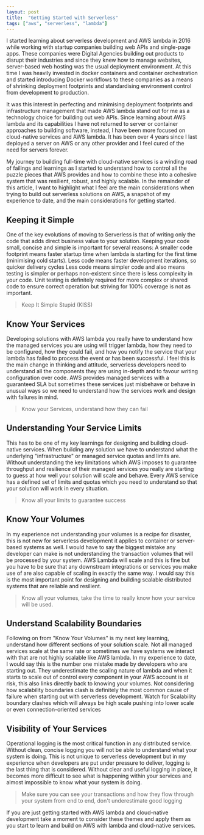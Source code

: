 ```yaml
---
layout: post
title:  "Getting Started with Serverless"
tags: ["aws", "serverless", "lambda"]
---
```

I started learning about serverless development and AWS lambda in 2016 while working with startup companies building web APIs and single-page apps. These companies were Digital Agencies building out products to disrupt their industries and since they knew how to manage websites, server-based web hosting was the usual deployment environment. At this time I was heavily invested in docker containers and container orchestration and started introducing Docker workflows to these companies as a means of shrinking deployment footprints and standardising environment control from development to production.

It was this interest in perfecting and minimising deployment footprints and infrastructure management that made AWS lambda stand out for me as a technology choice for building out web APIs. Since learning about AWS lambda and its capabilities I have not returned to server or container approaches to building software, instead, I have been more focused on cloud-native services and AWS lambda. It has been over 4 years since I last deployed a server on AWS or any other provider and I feel cured of the need for servers forever.

My journey to building full-time with cloud-native services is a winding road of failings and learnings as I started to understand how to control all the puzzle pieces that AWS provides and how to combine these into a cohesive system that was resilient, robust, and highly scalable. In the remainder of this article, I want to highlight what I feel are the main considerations when trying to build out serverless solutions on AWS, a snapshot of my experience to date, and the main considerations for getting started.

## Keeping it Simple
One of the key evolutions of moving to Serverless is that of writing only the code that adds direct business value to your solution. Keeping your code small, concise and simple is important for several reasons:
A smaller code footprint means faster startup time when lambda is starting for the first time (minimising cold starts).
Less code means faster development iterations, so quicker delivery cycles
Less code means simpler code and also means testing is simpler or perhaps non-existent since there is less complexity in your code. Unit testing is definitely required for more complex or shared code to ensure correct operation but striving for 100% coverage is not as important.

>Keep It Simple Stupid (KISS)

## Know Your Services
Developing solutions with AWS lambda you really have to understand how the managed services you are using will trigger lambda, how they need to be configured, how they could fail, and how you notify the service that your lambda has failed to process the event or has been successful. I feel this is the main change in thinking and attitude, serverless developers need to understand all the components they are using in-depth and to favour writing configuration over code. AWS provides managed services with a guaranteed SLA but sometimes these services just misbehave or behave in unusual ways so we need to understand how the services work and design with failures in mind.

>Know your Services, understand how they can fail

## Understanding Your Service Limits
This has to be one of my key learnings for designing and building cloud-native services. When building any solution we have to understand what the underlying "infrastructure" or managed service quotas and limits are. Without understanding the key limitations which AWS imposes to guarantee throughput and resilience of their managed services you really are starting to guess at how well your solution will scale and behave. Every AWS service has a defined set of limits and quotas which you need to understand so that your solution will work in every situation.

>Know all your limits to guarantee success

## Know Your Volumes
In my experience not understanding your volumes is a recipe for disaster, this is not new for serverless development it applies to container or server-based systems as well. I would have to say the biggest mistake any developer can make is not understanding the transaction volumes that will be processed by your system. AWS Lambda will scale and this is fine but you have to be sure that any downstream integrations or services you make use of are also capable of scaling in exactly the same way. I would say this is the most important point for designing and building scalable distributed systems that are reliable and resilient.

>Know all your volumes, take the time to really know how your service will be used.

## Understand Scalability Boundaries
Following on from "Know Your Volumes" is my next key learning, understand how different sections of your solution scale. Not all managed services scale at the same rate or sometimes we have systems we interact with that are not highly scalable like AWS lambda. In my experience to date, I would say this is the number one mistake made by developers who are starting out. They underestimate the scaling nature of lambda and when it starts to scale out of control every component in your AWS account is at risk, this also links directly back to knowing your volumes. Not considering how scalability boundaries clash is definitely the most common cause of failure when starting out with serverless development.
Watch for Scalability boundary clashes which will always be high scale pushing into lower scale or even connection-oriented services

## Visibility of Your Services
Operational logging is the most critical function in any distributed service. Without clean, concise logging you will not be able to understand what your system is doing. This is not unique to serverless development but in my experience when developers are put under pressure to deliver, logging is the last thing that is considered. Without clear and useful logging in place, it becomes more difficult to see what is happening within your services and almost impossible to know what your system is doing.

>Make sure you can see your transactions and how they flow through your system from end to end, don't underestimate good logging

If you are just getting started with AWS lambda and cloud-native development take a moment to consider these themes and apply them as you start to learn and build on AWS with lambda and cloud-native services.

